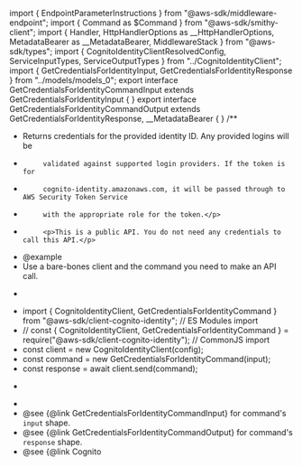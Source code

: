import { EndpointParameterInstructions } from "@aws-sdk/middleware-endpoint";
import { Command as $Command } from "@aws-sdk/smithy-client";
import { Handler, HttpHandlerOptions as __HttpHandlerOptions, MetadataBearer as __MetadataBearer, MiddlewareStack } from "@aws-sdk/types";
import { CognitoIdentityClientResolvedConfig, ServiceInputTypes, ServiceOutputTypes } from "../CognitoIdentityClient";
import { GetCredentialsForIdentityInput, GetCredentialsForIdentityResponse } from "../models/models_0";
export interface GetCredentialsForIdentityCommandInput extends GetCredentialsForIdentityInput {
}
export interface GetCredentialsForIdentityCommandOutput extends GetCredentialsForIdentityResponse, __MetadataBearer {
}
/**
 * <p>Returns credentials for the provided identity ID. Any provided logins will be
 *          validated against supported login providers. If the token is for
 *          cognito-identity.amazonaws.com, it will be passed through to AWS Security Token Service
 *          with the appropriate role for the token.</p>
 *          <p>This is a public API. You do not need any credentials to call this API.</p>
 * @example
 * Use a bare-bones client and the command you need to make an API call.
 * ```javascript
 * import { CognitoIdentityClient, GetCredentialsForIdentityCommand } from "@aws-sdk/client-cognito-identity"; // ES Modules import
 * // const { CognitoIdentityClient, GetCredentialsForIdentityCommand } = require("@aws-sdk/client-cognito-identity"); // CommonJS import
 * const client = new CognitoIdentityClient(config);
 * const command = new GetCredentialsForIdentityCommand(input);
 * const response = await client.send(command);
 * ```
 *
 * @see {@link GetCredentialsForIdentityCommandInput} for command's `input` shape.
 * @see {@link GetCredentialsForIdentityCommandOutput} for command's `response` shape.
 * @see {@link Cognito